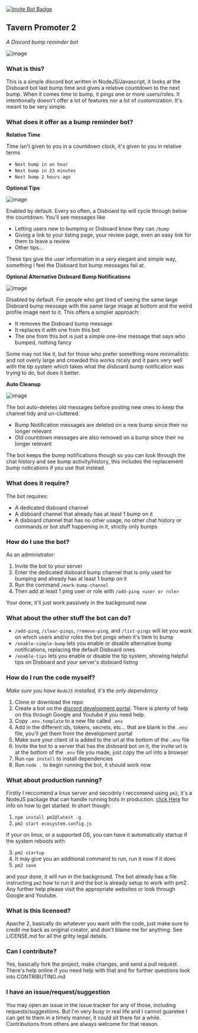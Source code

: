 [![Invite Bot Badge](https://img.shields.io/static/v1?label=Discord%20Bot&message=Invite&color=blue&style=for-the-badge&logo=discord&logoColor=blue)](https://discord.com/api/oauth2/authorize?client_id=1023618399374413987&permissions=277025597440&scope=bot%20applications.commands)

## Tavern Promoter 2
*A Discord bump reminder bot*

![image](https://user-images.githubusercontent.com/1305564/194155718-97511aac-3e3a-4a2b-acc4-8d71fcdf64b0.png)

### What is this?

This is a simple discord bot written in NodeJS/Javascript, it looks at the Disboard bot last bump time and gives a relative countdown to the next bump. When it comes time to bump, it pings one or more users/roles. It intentionally doesn't offer a lot of features nor a lot of customization. It's meant to be very simple.

### What does it offer as a bump reminder bot?

**Relative Time**

Time isn't given to you in a countdown clock, it's given to you in relative terms

* `Next bump in an hour`
* `Next bump in 23 minutes`
* `Next bump 2 hours ago`

**Optional Tips**

![image](https://user-images.githubusercontent.com/1305564/194155930-097a7111-4c33-477e-979c-bd26cc93f583.png)

Enabled by default. Every so often, a Disboard tip will cycle through below the countdown. You'll see messages like

* Letting users new to bumping or Disboard know they can `/bump`
* Giving a link to your listing page, your review page, even an easy link for them to leave a review
* Other tips...

These tips give the user information in a very elegant and simple way, something I feel the Disboard bot bump messages fail at.

**Optional Alternative Disboard Bump Notifications**

![image](https://user-images.githubusercontent.com/1305564/194156240-74960b91-727a-4535-a759-aaadd176a87e.png)

Disabled by default. For people who get tired of seeing the same large Disboard bump message with the same large image at bottom and the weird profile image next to it. This offers a simpler approach:

* It removes the Disboard bump message
* It replaces it with one from this bot
* The one from this bot is just a simple one-line message that says who bumped, nothing fancy

Some may not like it, but for those who prefer something more minimalistic and not overly large and crowded this works nicely and it pairs very well with the tip system which takes what the disboard bump notification was trying to do, but does it better.

**Auto Cleanup**

![image](https://user-images.githubusercontent.com/1305564/194156791-ac16b166-41b6-4698-bb86-78b4adc4692d.png)

The bot auto-deletes old messages before posting new ones to keep the channel tidy and un-cluttered.

* Bump Notification messages are deleted on a new bump since their no longer relevant
* Old countdown messages are also removed on a bump since their no longer relevant

The bot keeps the bump notifications though so you can look through the chat history and see bump activity/history, this includes the replacement bump notications if you use that instead.

### What does it require?

The bot requires:

* A dedicated disboard channel
* A disboard channel that already has at least 1 bump on it
* A disboard channel that has no other usage, no other chat history or commands or bot stuff happening in it, strictly only bumps

### How do I use the bot?

As an administrator:

1. Invite the bot to your server
2. Enter the dedicated disboard bump channel that is only used for bumping and already has at least 1 bump on it
3. Run the command `/mark-bump-channel`
4. Then add at least 1 ping user or role with `/add-ping <user or role>`

Your done, it'll just work passively in the background now

### What about the other stuff the bot can do?

* `/add-ping`, `/clear-pings`, `/remove-ping`, and `/list-pings` will let you work on which users and/or roles the bot pings when it's tiem to bump
* `/enable-simple-bump` lets you enable or disable alternative bump notifications, replacing the default Disboard ones
* `/enable-tips` lets you enable or disable the tip system, showing helpful tips on Disboard and your server's disboard listing

### How do I run the code myself?

*Make sure you have `NodeJS` installed, it's the only dependency*

1. Clone or download the repo
2. Create a bot on the [discord development portal](https://discord.com/developers/applications). There is plenty of help on this through Google and Youtube if you need help.
3. Copy `.env.template` to a new file called `.env`
4. Add in the different ids, tokens, secrets, etc... that are blank in the `.env` file, you'll get them from the development portal
5. Make sure your client id is added to the url at the bottom of the `.env` file
6. Invite the bot to a server that has the disboard bot on it, the invite url is at the bottom of the `.env` file you made, just copy the url into a browser
7. Run `npm install` to install dependencies
8. Run `node .` to begin running the bot, it should work now

### What about production running?

Firstly I reccomend a linux server and secodnly I reccomend using `pm2`, it's a NodeJS package that can handle running bots in production. [click Here](https://pm2.keymetrics.io/docs/usage/quick-start/) for info on how to get started. In short though:

1. `npm install pm2@latest -g`
2. `pm2 start ecosystem.config.js`

If your on linux, or a supported OS, you can have it automatically startup if the system reboots with

3. `pm2 startup`
4. It may give you an additional command to run, run it now if it does
4. `pm2 save`

and your done, it will run in the background. The bot already has a file instructing `pm2` how to run it and the bot is already setup to work with pm2. Any further help please visit the appropriate websites or look through Google and Youtube.

### What is this licensed?

Apache 2, basically do whatever you want with the code, just make sure to credit me back as original creator, and don't blame me for anything.
See LICENSE.md for all the gritty legal details.

### Can I contribute?

Yes, basically fork the project, make changes, and send a pull request. There's help online if you need help with that and for further questions look into CONTRIBUTING.md

### I have an issue/request/suggestion

You may open an issue in the issue tracker for any of those, including requests/suggestions. But I'm very busy in real life and I cannot guaretee I can get to them in a timely manner, it could sit there for a while. Contributions from others are always welcome for that reason.
